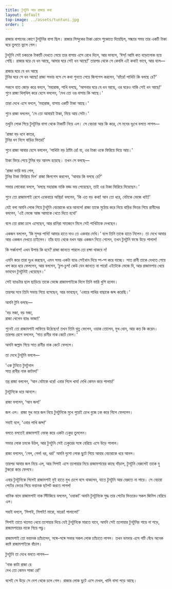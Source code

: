 ```yaml
---
title: টুনটুনি আর রাজার কথা
layout: default
top-image: ../assets/tuntuni.jpg
order: 1
---
```

রাজার বাগানের কোণে টুনটুনির বাসা ছিল। রাজার সিন্দুকের টাকা রোদে শুকোতে দিয়েছিল, সন্ধ্যার সময় তার একটি টাকা ঘরে তুলতে ভুলে গেল।

টুনটুনি সেই চকচকে টাকাটি দেখতে পেয়ে তার বাসায় এসে রেখে দিলে, আর ভাবলে, ‘ঈস্! আমি কত বড়োলোক হয়ে গেছি। রাজার ঘরে যে ধন আছে, আমার ঘরে সেই ধন আছে!’ তারপর থেকে সে কেবলি এই কথাই ভাবে, আর বলে—

রাজার ঘরে যে ধন আছে  
টুনির ঘরে সে ধন আছে!
রাজা সভায় বসে সে কথা শুনতে পেয়ে জিগগেস করলেন, ‘হ্যাঁরে! পাখিটা কি বলছে রে?’

সকলে হাত জোড় করে বললে, ‘মহারাজ, পাখি বলছে, ‘আপনার ঘরে যে ধন আছে, ওর ঘরেও নাকি সেই ধন আছে!’ শুনে রাজা খিল্‌খিল্ করে হেসে বললেন, ‘দেখ তো ওর বাসায় কি আছে।’

তারা দেখে এসে বললে, ‘মহারাজ, বাসায় একটি টাকা আছে।’

শুনে রাজা বললেন, ‘সে তো আমারই টাকা, নিয়ে আয় সেটা।’

তখুনি লোক গিয়ে টুনটুনির বাসা থেকে টাকাটি নিয়ে এল। সে বেচারা আর কি করে, সে মনের দূঃখে বলতে লাগল—

'রাজা বড় ধনে কাতর,  
টুনির ধন নিলে বাড়ির ভিতর!'

শুনে রাজা আবার হেসে বললেন, ‘পাখিটা বড় ঠ্যাঁটা রে! যা, ওর টাকা ওকে ফিরিয়ে দিয়ে আয়।’

টাকা ফিরে পেয়ে টুনির বড় আনন্দ হয়েছে। তখন সে বলছে—

'রাজা ভারি ভয় পেল,  
টুনির টাকা ফিরিয়ে দিল'
রাজা জিগগেস করলেন, ‘আবার কি বলছে রে?’

সভার লোকেরা বললে, ‘বলছে মহারাজ নাকি বড্ড ভয় পেয়েছেন, তাই ওর টাকা ফিরিয়ে দিয়েছেন।’

শুনে তো রাজামশাই রেগে একেবারে অস্থির! বললেন, ‘কি এত বড় কথা! আন তো ধরে, বেটাকে ভেজে খাই!’

যেই বলা অমনি লোক গিয়ে টুনটুনি বেচারাকে ধরে আনলে! রাজা তাকে মুঠোয় করে নিয়ে বাড়ির ভিতর গিয়ে রানীদের বললেন, ‘এই ভেজে আজ আমাকে খেতে দিতে হবে!’

বলে তো রাজা চলে এসেছেন, আর রানিরা সাতজনে মিলে সেই পাখিটাকে দেখছেন।

একজন বললেন, ‘কি সুন্দর পাখি! আমার হাতে দাও তে একবার দেখি।’ বলে তিনি তাকে হাতে নিলেন। তা দেখে আবার আর একজন দেখতে চাইলেন। তাঁর হাত থেকে যখন আর একজন নিতে গেলেন, তখন টুনটুনি ফস্কে উড়ে পালাল!

কি সর্ব্বনাশ! এখন উপায় কি হবে? রাজা জানতে পারলে তো রক্ষা থাকবে ন!

এমনি করে তারা দুঃখ করছেন, এমন সময় একটা ব্যাঙ সেইখান দিয়ে থ্প-থ্প করে যাচ্ছে। সাত রানী তাকে দেখতে পেয়ে খপ করে ধরে ফেললেন, আর বললেন, ‘চুপ-চুপ! কেউ যেন জানতে না পারে! এইটেকে ভেজে দি, আর রাজামশায় খেয়ে ভাববেন টুনটুনিই খেয়েছেন।’

সেই ব্যাঙটার ছাল ছাড়িয়ে তাকে ভেজে রাজামশাইকে দিলে তিনি ভারি খুশি হলেন।

তারপর সবে তিনি সভায় গিয়ে বসেছেন, আর ভাবছেন, ‘এবারে পাখির বাছাকে জব্দ করেছি।’

অমনি টুনি বলছে—

'বড় মজা, বড় মজা,  
রাজা খেলেন ব্যাঙ ভাজা!'

শুনেই তো রাজামশাই লাফিয়ে উঠেছেন! তখন তিনি থুতু ফেলেন, ওয়াক তোলেন, মুখ ধোন, আর কত কি করেন। তারপর রেগে বললেন, ‘সাত রানীর নাক কেটে ফেল।’

অমনি জল্লাদ গিয়ে সাত রানীর নাক কেটে ফেললে।

তা দেখে টুনটুনি বললে—

'এক টুনিতে টুনটুনাল  
সাত রানীর নাক কাটাল!'

তখ্ন রাজা বললেন, ‘আন বেটাকে ধরে! এবার গিলে খাব! দেখি কেমন করে পালায়!’

টুনটুনিকে ধরে আনলে।

রাজা বললেন, ‘আন জল!’

জল এল। রাজা মুখ ভরে জল নিয়ে টুনটুনিকে মুখে পুরেই চোখ বুজে ঢক করে গিলে ফেললেন।

সবাই বলে, ‘এবার পাখি জব্দ!’

বলতে বলতেই রাজামশাই ভোক্ করে একটা ঢেকুর তুললেন।

সভার লোক চমকে উঠল, আর টুনটুনি সেই ঢেকুরের সঙ্গে বেরিয়ে এসে উড়ে পালাল।

রাজা বললেন, ‘গেল, গেল! ধর, ধর!’ অমনি দুশো লোক ছুটে গিয়ে আবার বেচারাকে ধরে আনল।

তারপর আবার জল নিয়ে এল, আর সিপাই এসে তলোয়ার নিয়ে রাজামশায়ের কাছে দাঁড়াল, টুনটুনি বেরুলেই তাকে দু টুকরো করে ফেলবে।

এবার টুনটুনিকে গিলেই রাজামশাই দুই হাতে মুখ চেপে বসে থাকলেন, যাতে টুনটুনি আর বেরুতে না পারে। সে বেচারা পেটের ভেতর গিয়ে ভয়ানক ছটপট করতে লাগল!

খানিক বাদে রাজামশাই নাক সিঁটকিয়ে বললেন, ‘ওয়াক!’ অমনি টুনটুনিকে সুদ্ধ তার পেটের ভিতরেও সকল জিনিস বেরিয়ে এল।

সবাই বললে, ‘সিপাই, সিপাই! মারো, মারো! পালালো!’

সিপাই তাতে থতমত খেয়ে তলোয়ার দিয়ে যেই টুনটুনিকে মারতে যাবে, অমনি সেই তলোয়ার টুনটুনির গায়ে না পড়ে, রাজামশায়ের নাকে গিয়ে পড়্ল।

রাজামশাই তো ভয়ানক চ্যাঁচালেন, সঙ্গে-সঙ্গে সভার সকল লোক চ্যাঁচাতে লাগল। তখন ডাক্তার এসে পটি বেঁধে অনেক কষ্টে রাজামশাইকে বাঁচাল।

টুনটুনি তা দেখে বলতে লাগল—

'নাক কাটা রাজা রে  
দেখ তো কেমন সাজা রে!'

বলেই সে উড়ে সে দেশ থেকে চলে গেল। রাজার লোক ছুটে এসে দেখল, খালি বাসা পড়ে আছে।
